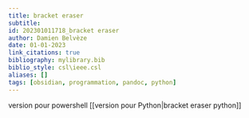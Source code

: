 ```yaml
---
title: bracket eraser
subtitle:
id: 202301011718_bracket eraser
author: Damien Belvèze
date: 01-01-2023
link_citations: true
bibliography: mylibrary.bib
biblio_style: csl\ieee.csl
aliases: []
tags: [obsidian, programmation, pandoc, python]
---
```


version pour powershell
[[version pour Python|bracket eraser python]]




